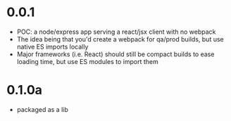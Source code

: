 # 0.0.1
+ POC: a node/express app serving a react/jsx client with no webpack
+ The idea being that you'd create a webpack for qa/prod builds, but use native ES imports locally
+ Major frameworks (i.e. React) should still be compact builds to ease loading time, but use ES modules to import them

# 0.1.0a
+ packaged as a lib